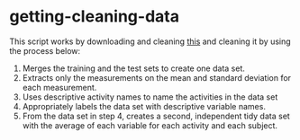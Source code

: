 # getting-cleaning-data

This script works by downloading and cleaning [this](https://d396qusza40orc.cloudfront.net/getdata%2Fprojectfiles%2FUCI%20HAR%20Dataset.zip) 
and cleaning it by using the process below:

1. Merges the training and the test sets to create one data set.
2. Extracts only the measurements on the mean and standard deviation for each measurement. 
3. Uses descriptive activity names to name the activities in the data set
4. Appropriately labels the data set with descriptive variable names. 
5. From the data set in step 4, creates a second, independent tidy data set with the average of each variable for each activity and each subject.
